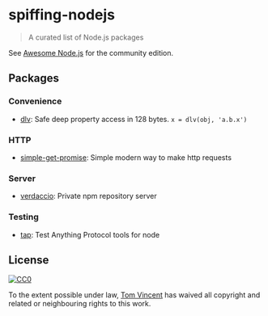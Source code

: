 # spiffing-nodejs

> A curated list of Node.js packages

See [Awesome Node.js](https://github.com/sindresorhus/awesome-nodejs) for the
community edition.

## Packages

### Convenience

* [dlv](https://github.com/developit/dlv): Safe deep property access in 128 bytes. `x = dlv(obj, 'a.b.x')`

### HTTP

* [simple-get-promise](https://github.com/piuccio/simple-get-promise): Simple modern way to make http requests

### Server

* [verdaccio](https://github.com/verdaccio/verdaccio): Private npm repository server

### Testing

* [tap](https://github.com/tapjs/node-tap): Test Anything Protocol tools for node

## License

[![CC0](http://i.creativecommons.org/p/zero/1.0/88x31.png)](http://creativecommons.org/publicdomain/zero/1.0/)

To the extent possible under law, [Tom Vincent](https://tlvince.com) has waived
all copyright and related or neighbouring rights to this work.
